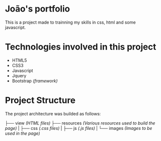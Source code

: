 # João's portfolio
This is a project made to trainning my skills in css, html and some javascript.

# Technologies involved in this project
* HTML5
* CSS3
* Javascript
* Jquery
* Bootstrap _(framework)_

# Project Structure

The project architecture was builded as follows:

├── view _(HTML files)_
├── resources _(Various resources used to build the page)_
|   ├── css _(.css files)_
|   ├── js _(.js files)_
|   └── images _(Images to be used in the page)_
